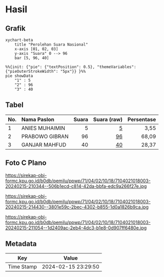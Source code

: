 # Hasil

## Grafik

```mermaid
xychart-beta
    title "Perolehan Suara Nasional"
    x-axis [01, 02, 03]
    y-axis "Suara" 0 --> 96
    bar [5, 96, 40]
```

```mermaid
%%{init: {"pie": {"textPosition": 0.5}, "themeVariables": {"pieOuterStrokeWidth": "5px"}} }%%
pie showData
    "1" : 5
    "2" : 96
    "3" : 40
```

## Tabel

| No. | Nama Paslon    | Suara | Suara (raw) | Persentase |
|:--- |:-------------- | -----:| -----------:| ----------:|
| 1   | ANIES MUHAIMIN | 5     | [5][p-1]    | 3,55       |
| 2   | PRABOWO GIBRAN | 96    | [96][p-2]   | 68,09      |
| 3   | GANJAR MAHFUD  | 40    | [40][p-3]   | 28,37      |


[p-1]: https://github.com/gigit-pemilu/pemilu-2024/blob/main/pilpres/hitung-suara/sub/71-sulawesi-utara/sub/04-kepulauan-talaud/sub/02-beo/sub/1018-beo-barat/sub/003-tps/sub/paslon-1.txt
[p-2]: https://github.com/gigit-pemilu/pemilu-2024/blob/main/pilpres/hitung-suara/sub/71-sulawesi-utara/sub/04-kepulauan-talaud/sub/02-beo/sub/1018-beo-barat/sub/003-tps/sub/paslon-2.txt
[p-3]: https://github.com/gigit-pemilu/pemilu-2024/blob/main/pilpres/hitung-suara/sub/71-sulawesi-utara/sub/04-kepulauan-talaud/sub/02-beo/sub/1018-beo-barat/sub/003-tps/sub/paslon-3.txt

## Foto C Plano

https://sirekap-obj-formc.kpu.go.id/b0db/pemilu/ppwp/71/04/02/10/18/7104021018003-20240215-210344--506b1ecd-c814-42da-bbfa-edc9a266f27e.jpg

https://sirekap-obj-formc.kpu.go.id/b0db/pemilu/ppwp/71/04/02/10/18/7104021018003-20240215-214430--3801e59c-2bec-4302-b855-1d0a1826b9ca.jpg

https://sirekap-obj-formc.kpu.go.id/b0db/pemilu/ppwp/71/04/02/10/18/7104021018003-20240215-211054--1d2409ac-2eb4-4dc3-b1e8-0d907ff6480e.jpg


## Metadata

| Key        | Value               |
| ---------- | ------------------- |
| Time Stamp | 2024-02-15 23:29:50 |



